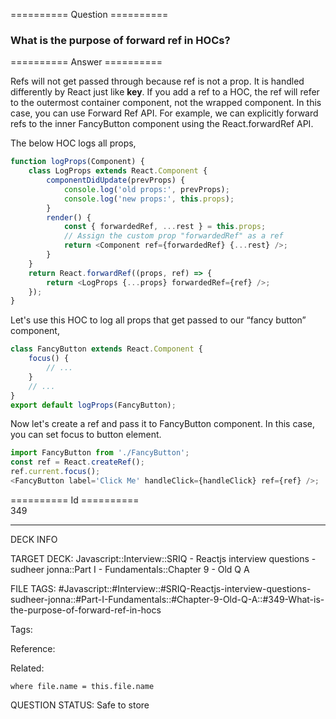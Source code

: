 ========== Question ==========  

### What is the purpose of forward ref in HOCs?  

========== Answer ==========  

Refs will not get passed through because ref is not a prop. It is handled differently by React just like **key**. If you add a ref to a HOC, the ref will refer to the outermost container component, not the wrapped component. In this case, you can use Forward Ref API. For example, we can explicitly forward refs to the inner FancyButton component using the React.forwardRef API.

The below HOC logs all props,

```javascript
function logProps(Component) {
    class LogProps extends React.Component {
        componentDidUpdate(prevProps) {
            console.log('old props:', prevProps);
            console.log('new props:', this.props);
        }
        render() {
            const { forwardedRef, ...rest } = this.props;
            // Assign the custom prop "forwardedRef" as a ref
            return <Component ref={forwardedRef} {...rest} />;
        }
    }
    return React.forwardRef((props, ref) => {
        return <LogProps {...props} forwardedRef={ref} />;
    });
}
```

Let's use this HOC to log all props that get passed to our “fancy button” component,

```javascript
class FancyButton extends React.Component {
    focus() {
        // ...
    }
    // ...
}
export default logProps(FancyButton);
```

Now let's create a ref and pass it to FancyButton component. In this case, you can set focus to button element.

```javascript
import FancyButton from './FancyButton';
const ref = React.createRef();
ref.current.focus();
<FancyButton label='Click Me' handleClick={handleClick} ref={ref} />;
```

========== Id ==========  
349

---

DECK INFO

TARGET DECK: Javascript::Interview::SRIQ - Reactjs interview questions - sudheer jonna::Part I - Fundamentals::Chapter 9 - Old Q A

FILE TAGS: #Javascript::#Interview::#SRIQ-Reactjs-interview-questions-sudheer-jonna::#Part-I-Fundamentals::#Chapter-9-Old-Q-A::#349-What-is-the-purpose-of-forward-ref-in-hocs

Tags:

Reference:

Related:

```dataview
where file.name = this.file.name
```
QUESTION STATUS: Safe to store
